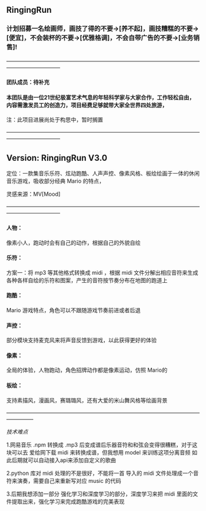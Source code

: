 ## RingingRun

### 计划招募一名绘画师，画技了得的不要->[养不起]，画技糟糕的不要->[便宜]，不会装杯的不要->[优雅格调]，不会自带广告的不要->[业务销售]!

——————————————————————————————————————————————
####  团队成员：待补充
#### 本团队是由一位21世纪极富艺术气息的年轻科学家与大家合作，工作轻松自由，内容需激发员工的创造力，项目经费足够就带大家全世界四处旅游，

注：此项目进展尚处于构思中，暂时搁置

——————————————————————————————————————————————
## Version: RingingRun V3.0

定位：一款集音乐乐符、炫动跑酷、人声声控、像素风格、板绘绘画于一体的休闲音乐游戏，吸收部分经典 Mario 的特点，

灵感来源：MV[Mood]

——————————————————————————————————————————————

#### 人物：

像素小人，跑动时会有自己的动作，根据自己的外貌自绘

#### 乐符：

方案一：将 mp3 等其他格式转换成 midi ，根据 midi 文件分解出相应音符来生成各种各样自绘的乐符和图案，产生的音符按节奏分布在地图的跑道上

#### 跑酷：

Mario 游戏特点，角色可以不跟随游戏节奏前进或者后退

#### 声控：

部分模块支持麦克风来将声音反馈到游戏，以此获得更好的体验

#### 像素：

全局的体验，人物跑动，角色招牌动作都是像素运动，仿照 Mario的

#### 板绘：

支持素描风，漫画风，赛璐璐风，还有大爱的米山舞风格等绘画背景

—————————————————————————————————————————

*技术难点*

1.网易音乐 .npm 转换成 .mp3 后变成谱后乐器音符和和弦会变得很糟糕，对于这块可以去 爱给网下载 midi 来转换成谱，但我想用 model 来训练这项分离音频
如此后期就可以自动接入api来添加自定义的歌曲

2.python 库对 midi 处理的不是很好，不能将一首 导入的 midi 文件处理成一个音符来演奏，需要自己来重新写对应 music 的代码

3.后期我想添加一部分 强化学习和深度学习的部分，深度学习来把 midi 里面的文件提取出来，强化学习来完成跑酷游戏的完美表现
